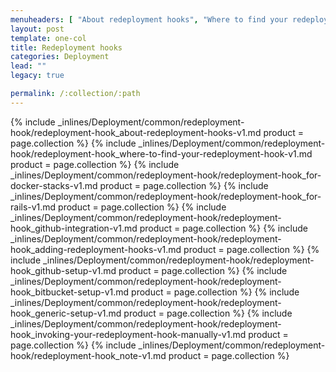 ```yaml
---
menuheaders: [ "About redeployment hooks", "Where to find your redeployment hook?", "For Docker Stacks", "For Rails/Rack Stacks", "Github Integration", "Adding Redeployment Hooks", "GitHub Setup", "Bitbucket Setup", "Generic Setup", "Invoking your redeployment hook manually", "Note" ]
layout: post
template: one-col
title: Redeployment hooks
categories: Deployment
lead: ""
legacy: true

permalink: /:collection/:path
---
```






<a href="#about-redeployment-hooks"></a>{% include _inlines/Deployment/common/redeployment-hook/redeployment-hook_about-redeployment-hooks-v1.md  product = page.collection %}
<a href="#where-to-find-your-redeployment-hook"></a>{% include _inlines/Deployment/common/redeployment-hook/redeployment-hook_where-to-find-your-redeployment-hook-v1.md  product = page.collection %}
<a href="#for-docker-stacks"></a>{% include _inlines/Deployment/common/redeployment-hook/redeployment-hook_for-docker-stacks-v1.md  product = page.collection %}
<a href="#for-rails-rack-stacks"></a>{% include _inlines/Deployment/common/redeployment-hook/redeployment-hook_for-rails-v1.md  product = page.collection %}
<a href="#github-integration"></a>{% include _inlines/Deployment/common/redeployment-hook/redeployment-hook_github-integration-v1.md  product = page.collection %}
<a href="#adding-redeployment-hooks"></a>{% include _inlines/Deployment/common/redeployment-hook/redeployment-hook_adding-redeployment-hooks-v1.md  product = page.collection %}
<a href="#github-setup"></a>{% include _inlines/Deployment/common/redeployment-hook/redeployment-hook_github-setup-v1.md  product = page.collection %}
<a href="#bitbucket-setup"></a>{% include _inlines/Deployment/common/redeployment-hook/redeployment-hook_bitbucket-setup-v1.md  product = page.collection %}
<a href="#generic-setup"></a>{% include _inlines/Deployment/common/redeployment-hook/redeployment-hook_generic-setup-v1.md  product = page.collection %}
<a href="#invoking-your-redeployment-hook-manually"></a>{% include _inlines/Deployment/common/redeployment-hook/redeployment-hook_invoking-your-redeployment-hook-manually-v1.md  product = page.collection %}
<a href="#note"></a>{% include _inlines/Deployment/common/redeployment-hook/redeployment-hook_note-v1.md  product = page.collection %}